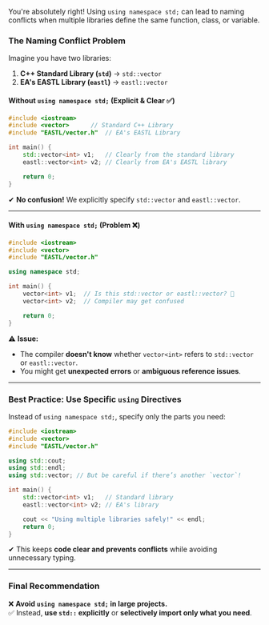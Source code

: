 You're absolutely right! Using `using namespace std;` can lead to naming conflicts when multiple libraries define the same function, class, or variable.  

### **The Naming Conflict Problem**
Imagine you have two libraries:  
1. **C++ Standard Library (`std`)** → `std::vector`  
2. **EA's EASTL Library (`eastl`)** → `eastl::vector`  

#### **Without `using namespace std;`** (Explicit & Clear ✅)
```cpp
#include <iostream>
#include <vector>      // Standard C++ Library
#include "EASTL/vector.h"  // EA's EASTL Library

int main() {
    std::vector<int> v1;   // Clearly from the standard library
    eastl::vector<int> v2; // Clearly from EA's EASTL library

    return 0;
}
```
✔ **No confusion!** We explicitly specify `std::vector` and `eastl::vector`.  

---

#### **With `using namespace std;`** (Problem ❌)
```cpp
#include <iostream>
#include <vector>
#include "EASTL/vector.h"

using namespace std;

int main() {
    vector<int> v1;  // Is this std::vector or eastl::vector? 🤔
    vector<int> v2;  // Compiler may get confused

    return 0;
}
```
⚠ **Issue:**  
- The compiler **doesn't know** whether `vector<int>` refers to `std::vector` or `eastl::vector`.  
- You might get **unexpected errors** or **ambiguous reference issues**.  

---

### **Best Practice: Use Specific `using` Directives**
Instead of `using namespace std;`, specify only the parts you need:  
```cpp
#include <iostream>
#include <vector>
#include "EASTL/vector.h"

using std::cout;
using std::endl;
using std::vector; // But be careful if there’s another `vector`!

int main() {
    std::vector<int> v1;   // Standard library
    eastl::vector<int> v2; // EA's library

    cout << "Using multiple libraries safely!" << endl;
    return 0;
}
```
✔ This keeps **code clear and prevents conflicts** while avoiding unnecessary typing.

---

### **Final Recommendation**
❌ **Avoid `using namespace std;` in large projects.**  
✅ Instead, **use `std::` explicitly** or **selectively import only what you need**.  


